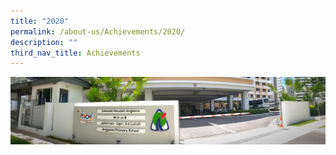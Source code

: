 ```yaml
---
title: "2020"
permalink: /about-us/Achievements/2020/
description: ""
third_nav_title: Achievements
---
```

![](/images/About%20Us.jpg)
